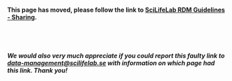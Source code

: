 #### This page has moved, please follow the link to **[SciLifeLab RDM Guidelines - Sharing](https://data-guidelines.scilifelab.se/data-life-cycle/share)**.
<br/><br/>

##### We would also very much appreciate if you could report this faulty link to **[data-management@scilifelab.se](mailto:data-management@scilifelab.se?subject=DSW:%20Faulty%20link)** with information on which page had this link. Thank you!